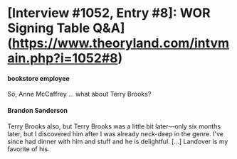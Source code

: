 # [Interview #1052, Entry #8]: WOR Signing Table Q&A](https://www.theoryland.com/intvmain.php?i=1052#8)

#### bookstore employee

So, Anne McCaffrey ... what about Terry Brooks?

#### Brandon Sanderson

Terry Brooks also, but Terry Brooks was a little bit later—only six months later, but I discovered him after I was already neck-deep in the genre. I've since had dinner with him and stuff and he is delightful. [...] Landover is my favorite of his.

